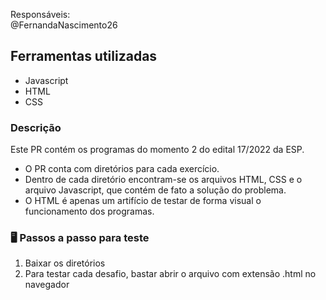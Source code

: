 Responsáveis:  
@FernandaNascimento26 

## Ferramentas utilizadas

- Javascript
- HTML
- CSS

###
 
### Descrição

Este PR contém os programas do momento 2 do edital 17/2022 da ESP. 

- O PR conta com diretórios para cada exercício. 
- Dentro de cada diretório encontram-se os arquivos HTML, CSS e o arquivo Javascript, que contém de fato a solução do problema. 
- O HTML é apenas um artifício de testar de forma visual o funcionamento dos programas. 


### 🖥 Passos a passo para teste

1. Baixar os diretórios
2. Para testar cada desafio, bastar abrir o arquivo com extensão .html no navegador
